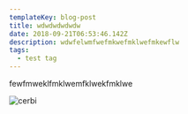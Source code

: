 ```yaml
---
templateKey: blog-post
title: wdwdwdwdwdw
date: 2018-09-21T06:53:46.142Z
description: wdwfelwmfwefmkwefmklwefmkewflw
tags:
  - test tag
---
```

fewfmweklfmklwemfklwekfmklwe



![cerbi](/img/37694359_2313398198686783_6205817762321793024_n.jpg)
